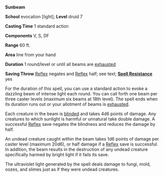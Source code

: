  **Sunbeam**

**School** evocation [light]; **Level** druid 7

**Casting Time** 1 standard action

**Components** V, S, DF

**Range** 60 ft.

**Area** line from your hand

**Duration** 1 round/level or until all beams are [exhausted](../glossary#_exhausted)

**Saving Throw** [Reflex](../combat#_reflex) negates and [Reflex](../combat#_reflex) half; see text; **[Spell Resistance](../glossary#_spell-resistance)** yes

For the duration of this spell, you can use a standard action to evoke a dazzling beam of intense light each round. You can call forth one beam per three caster levels (maximum six beams at 18th level). The spell ends when its duration runs out or your allotment of beams is [exhausted](../glossary#_exhausted).

Each creature in the beam is [blinded](../glossary#_blinded) and takes 4d6 points of damage. Any creatures to which sunlight is harmful or unnatural take double damage. A successful [Reflex](../combat#_reflex) save negates the blindness and reduces the damage by half.

An undead creature caught within the beam takes 1d6 points of damage per caster level (maximum 20d6), or half damage if a [Reflex](../combat#_reflex) save is successful. In addition, the beam results in the destruction of any undead creature specifically harmed by bright light if it fails its save.

The ultraviolet light generated by the spell deals damage to fungi, mold, oozes, and slimes just as if they were undead creatures.


